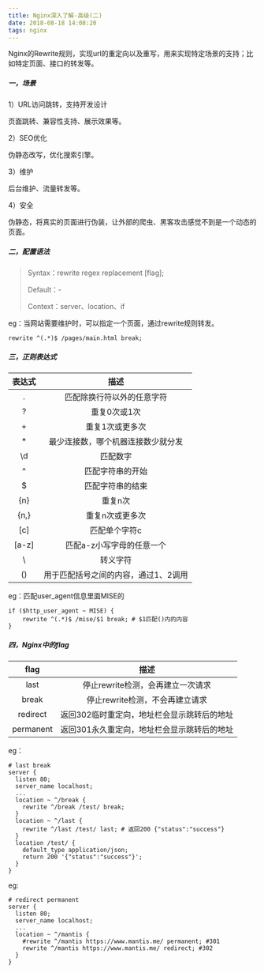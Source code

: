 ```yaml
---
title: Nginx深入了解-高级(二)
date: 2018-08-18 14:08:20
tags: nginx
---
```


Nginx的Rewrite规则，实现url的重定向以及重写，用来实现特定场景的支持；比如特定页面、接口的转发等。

<!-- more -->

##### 一，场景

1）URL访问跳转，支持开发设计

 页面跳转、兼容性支持、展示效果等。

2）SEO优化

 伪静态改写，优化搜索引擎。

3）维护

 后台维护、流量转发等。

4）安全

 伪静态，将真实的页面进行伪装，让外部的爬虫、黑客攻击感觉不到是一个动态的页面。

##### 二，配置语法

> Syntax：rewrite regex replacement [flag];
>
> Default：-
>
> Context：server、location、if

eg：当网站需要维护时，可以指定一个页面，通过rewrite规则转发。

```nginx
rewrite ^(.*)$ /pages/main.html break;
```

##### 三，正则表达式

| 表达式 |                  描述                  |
| :----: | :------------------------------------: |
|   .    |       匹配除换行符以外的任意字符       |
|   ?    |              重复0次或1次              |
|   +    |            重复1次或更多次             |
|   *    |   最少连接数，哪个机器连接数少就分发   |
|   \d   |                匹配数字                |
|   ^    |            匹配字符串的开始            |
|   $    |            匹配字符串的结束            |
|  {n}   |                重复n次                 |
|  {n,}  |            重复n次或更多次             |
|  [c]   |             匹配单个字符c              |
| [a-z]  |       匹配a-z小写字母的任意一个        |
|   \    |                转义字符                |
|   ()   | 用于匹配括号之间的内容，通过$1、$2调用 |

eg：匹配user_agent信息里面MISE的

```nginx
if ($http_user_agent ~ MISE) {
    rewrite ^(.*)$ /mise/$1 break; # $1匹配()内的内容
}
```

##### 四，Nginx中的flag

|   flag    |                    描述                     |
| :-------: | :-----------------------------------------: |
|   last    |      停止rewrite检测，会再建立一次请求      |
|   break   |       停止rewrite检测，不会再建立请求       |
| redirect  | 返回302临时重定向，地址栏会显示跳转后的地址 |
| permanent | 返回301永久重定向，地址栏会显示跳转后的地址 |

eg：

```nginx
# last break 
server { 
  listen 80; 
  server_name localhost; 
  ... 
  location ~ ^/break { 
    rewrite ^/break /test/ break; 
  } 
  location ~ ^/last { 
    rewrite ^/last /test/ last; # 返回200 {"status":"success"} 
  } 
  location /test/ { 
    default_type application/json; 
    return 200 '{"status":"success"}'; 
  } 
}
```

eg:

```nginx
# redirect permanent
server { 
  listen 80; 
  server_name localhost; 
  ... 
  location ~ ^/mantis { 
    #rewrite ^/mantis https://www.mantis.me/ permanent; #301 
    rewrite ^/mantis https://www.mantis.me/ redirect; #302 
  } 
}
```

